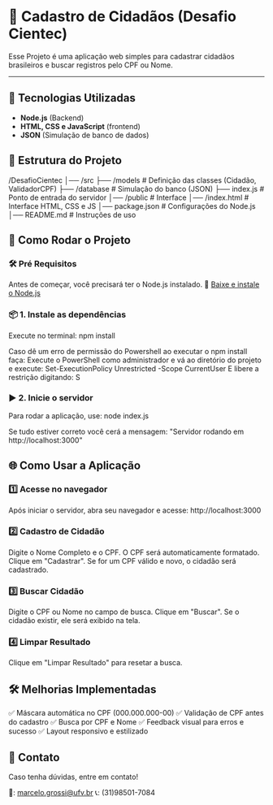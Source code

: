 # 📌 Cadastro de Cidadãos (Desafio Cientec)

Esse Projeto é uma aplicação web simples para cadastrar cidadãos brasileiros e buscar registros pelo CPF ou Nome.

---

## 🚀 Tecnologias Utilizadas
- **Node.js** (Backend)
- **HTML, CSS e JavaScript** (frontend)
- **JSON** (Simulação de banco de dados)

## 📂 Estrutura do Projeto
/DesafioCientec
│── /src
    ├── /models # Definição das classes (Cidadão, ValidadorCPF)
    ├── /database # Simulação do banco (JSON)
├── index.js # Ponto de entrada do servidor 
│── /public # Interface
    │── /index.html # Interface HTML, CSS e JS
│── package.json # Configurações do Node.js 
│── README.md # Instruções de uso

## 📌 Como Rodar o Projeto
### 🛠️ **Pré Requisitos**
Antes de começar, você precisará ter o Node.js instalado.
🔗 [Baixe e instale o Node.js](https://nodejs.org/)

### 📦 1. Instale as dependências
Execute no terminal:
npm install

Caso dê um erro de permissão do Powershell ao executar o npm install faça:
Execute o PowerShell como administrador e vá ao diretório do projeto e execute:
Set-ExecutionPolicy Unrestricted -Scope CurrentUser
E libere a restrição digitando:
S

### ▶️ 2. Inicie o servidor
Para rodar a aplicação, use:
node index.js

Se tudo estiver correto você cerá a mensagem:
"Servidor rodando em http://localhost:3000"

## 🌐 Como Usar a Aplicação
### 1️⃣ Acesse no navegador
Após iniciar o servidor, abra seu navegador e acesse:
http://localhost:3000

### 2️⃣ Cadastro de Cidadão
Digite o Nome Completo e o CPF.
O CPF será automaticamente formatado.
Clique em "Cadastrar".
Se for um CPF válido e novo, o cidadão será cadastrado.

### 3️⃣ Buscar Cidadão
Digite o CPF ou Nome no campo de busca.
Clique em "Buscar".
Se o cidadão existir, ele será exibido na tela.

### 4️⃣ Limpar Resultado
Clique em "Limpar Resultado" para resetar a busca.

## 🛠️ Melhorias Implementadas
✅ Máscara automática no CPF (000.000.000-00)
✅ Validação de CPF antes do cadastro
✅ Busca por CPF e Nome
✅ Feedback visual para erros e sucesso
✅ Layout responsivo e estilizado

## 📌 Contato
Caso tenha dúvidas, entre em contato!

📧: marcelo.grossi@ufv.br
📞: (31)98501-7084